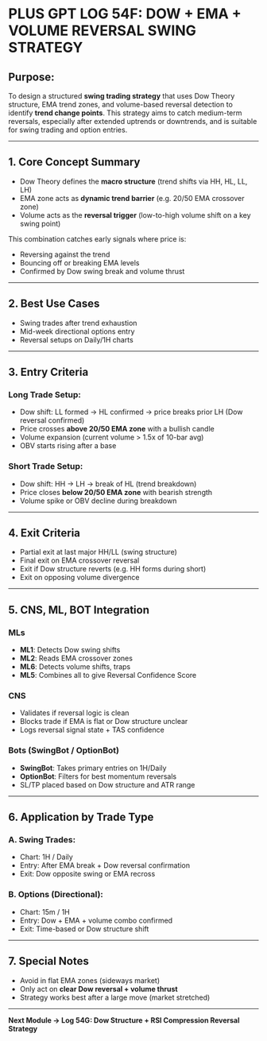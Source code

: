
# PLUS GPT LOG 54F: DOW + EMA + VOLUME REVERSAL SWING STRATEGY

## Purpose:
To design a structured **swing trading strategy** that uses Dow Theory structure, EMA trend zones, and volume-based reversal detection to identify **trend change points**. This strategy aims to catch medium-term reversals, especially after extended uptrends or downtrends, and is suitable for swing trading and option entries.

---

## 1. Core Concept Summary
- Dow Theory defines the **macro structure** (trend shifts via HH, HL, LL, LH)
- EMA zone acts as **dynamic trend barrier** (e.g. 20/50 EMA crossover zone)
- Volume acts as the **reversal trigger** (low-to-high volume shift on a key swing point)

This combination catches early signals where price is:
- Reversing against the trend
- Bouncing off or breaking EMA levels
- Confirmed by Dow swing break and volume thrust

---

## 2. Best Use Cases
- Swing trades after trend exhaustion
- Mid-week directional options entry
- Reversal setups on Daily/1H charts

---

## 3. Entry Criteria

### Long Trade Setup:
- Dow shift: LL formed → HL confirmed → price breaks prior LH (Dow reversal confirmed)
- Price crosses **above 20/50 EMA zone** with a bullish candle
- Volume expansion (current volume > 1.5x of 10-bar avg)
- OBV starts rising after a base

### Short Trade Setup:
- Dow shift: HH → LH → break of HL (trend breakdown)
- Price closes **below 20/50 EMA zone** with bearish strength
- Volume spike or OBV decline during breakdown

---

## 4. Exit Criteria
- Partial exit at last major HH/LL (swing structure)
- Final exit on EMA crossover reversal
- Exit if Dow structure reverts (e.g. HH forms during short)
- Exit on opposing volume divergence

---

## 5. CNS, ML, BOT Integration

### MLs
- **ML1**: Detects Dow swing shifts
- **ML2**: Reads EMA crossover zones
- **ML6**: Detects volume shifts, traps
- **ML5**: Combines all to give Reversal Confidence Score

### CNS
- Validates if reversal logic is clean
- Blocks trade if EMA is flat or Dow structure unclear
- Logs reversal signal state + TAS confidence

### Bots (SwingBot / OptionBot)
- **SwingBot**: Takes primary entries on 1H/Daily
- **OptionBot**: Filters for best momentum reversals
- SL/TP placed based on Dow structure and ATR range

---

## 6. Application by Trade Type

### A. Swing Trades:
- Chart: 1H / Daily
- Entry: After EMA break + Dow reversal confirmation
- Exit: Dow opposite swing or EMA recross

### B. Options (Directional):
- Chart: 15m / 1H
- Entry: Dow + EMA + volume combo confirmed
- Exit: Time-based or Dow structure shift

---

## 7. Special Notes
- Avoid in flat EMA zones (sideways market)
- Only act on **clear Dow reversal + volume thrust**
- Strategy works best after a large move (market stretched)

---

**Next Module → Log 54G: Dow Structure + RSI Compression Reversal Strategy**
